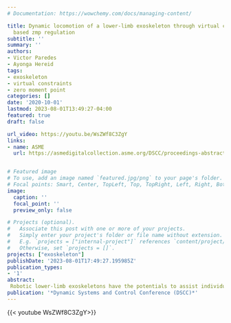 ```yaml
---
# Documentation: https://wowchemy.com/docs/managing-content/

title: Dynamic locomotion of a lower-limb exoskeleton through virtual constraints
  based zmp regulation
subtitle: ''
summary: ''
authors:
- Victor Paredes
- Ayonga Hereid
tags: 
- exoskeleton
- virtual constraints
- zero moment point
categories: []
date: '2020-10-01'
lastmod: 2023-08-01T13:49:27-04:00
featured: true
draft: false

url_video: https://youtu.be/WsZWf8C3ZgY
links:
- name: ASME
  url: https://asmedigitalcollection.asme.org/DSCC/proceedings-abstract/DSCC2020/1096497


# Featured image
# To use, add an image named `featured.jpg/png` to your page's folder.
# Focal points: Smart, Center, TopLeft, Top, TopRight, Left, Right, BottomLeft, Bottom, BottomRight.
image:
  caption: ''
  focal_point: ''
  preview_only: false

# Projects (optional).
#   Associate this post with one or more of your projects.
#   Simply enter your project's folder or file name without extension.
#   E.g. `projects = ["internal-project"]` references `content/project/deep-learning/index.md`.
#   Otherwise, set `projects = []`.
projects: ["exoskeleton"]
publishDate: '2023-08-01T17:49:27.195985Z'
publication_types:
- '1'
abstract: 
 Robotic lower-limb exoskeletons have the potentials to assist individuals with paraplegia to perform normal ambulatory functions and to provide exceptional health benefits. While modern-day hardware for exoskeletons is becoming more powerful, there are still significant challenges in implementing a practical exoskeleton motion control framework that helps paraplegic individuals to complete regular ambulatory tasks stably, safely, and efficiently without the use of arm-crutches. Inspired by the current development in dynamic walking controllers for a bipedal robot, this paper proposes a Hybrid Zero Dynamics (HZD) based control approach for powered lower-limb exoskeletons to achieve dynamic hand-free locomotion. Due to the unmodelled dynamics and exerted forces from the user upon the exoskeleton, the model-based approaches such as Hybrid Zero Dynamics struggles when implementing on the actual hardware. In this paper, we systematically formulate a virtual-constraints-based regulation framework in order to robustly stabilize the system around a stable periodic gait within the HZD framework. This regulator is then used to regulate the zero moment point (ZMP) to improve the lateral stability of the bipedal robot by indirectly regulating the center of mass (CoM) position of the exoskeleton due to the lack of available force sensors at the bottom of the feet. The proposed approach presents a general structure with which the virtual constraints can be heuristically regulated to satisfy the stability condition imposed by the ZMP criteria without compromising the hybrid invariance of the walking gaits. The effectiveness of the regulators was demonstrated through stable walking of a powered lower-limb exoskeleton in simulation and experimentation.
publication: '*Dynamic Systems and Control Conference (DSCC)*'
---
```


{{< youtube WsZWf8C3ZgY>}}